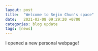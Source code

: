 ```yaml
---
layout: post
title:  "Welcome to Sejin Chun's space"
date:   2021-02-08 09:29:20 +0700
categories: blog update
tags: [news]
---
```


I opened a new personal webpage! 